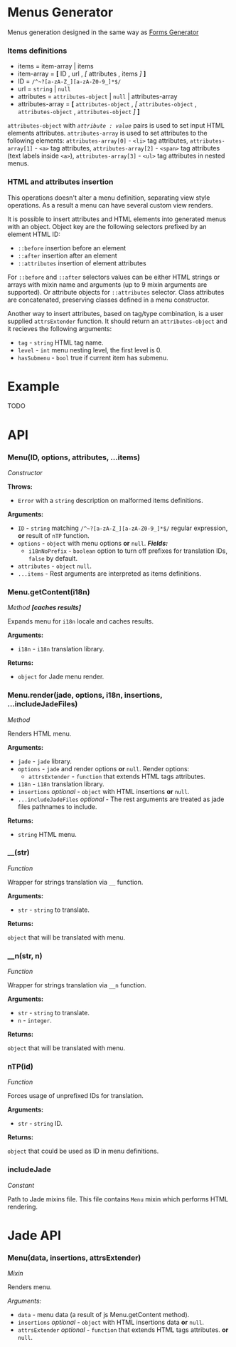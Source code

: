 
# Menus Generator

Menus generation designed in the same way as
[Forms Generator](https://github.com/an-sh/forms-generator)

### Items definitions

- items = item-array | items
- item-array = __[__ ID , url , _[_ attributes , items _]_ __]__
- ID = `/^~?[a-zA-Z_][a-zA-Z0-9_]*$/`
- url = `string` | `null`
- attributes = `attributes-object` | `null` | attributes-array
- attributes-array =
  __[__ `attributes-object` , _[_ `attributes-object` , `attributes-object` , `attributes-object` _]_
  __]__

`attributes-object` with _`attribute : value`_ pairs is used to set
input HTML elements attributes. `attributes-array` is used to set
attributes to the following elements: `attributes-array[0]` - `<li>`
tag attributes, `attributes-array[1]` - `<a>` tag attributes,
`attributes-array[2]` - `<span>` tag attributes (text labels inside
`<a>`), `attributes-array[3]` - `<ul>` tag attributes in nested menus.

### HTML and attributes insertion

This operations doesn't alter a menu definition, separating view style
operations. As a result a menu can have several custom view renders.

It is possible to insert attributes and HTML elements into generated
menus with an object. Object key are the following selectors prefixed
by an element HTML ID:

- `::before` insertion before an element
- `::after` insertion after an element
- `::attributes` insertion of element attributes

For `::before` and `::after` selectors values can be either HTML
strings or arrays with mixin name and arguments (up to 9 mixin
arguments are supported). Or attribute objects for `::attributes`
selector. Class attributes are concatenated, preserving classes
defined in a menu constructor.

Another way to insert attributes, based on tag/type combination, is a
user supplied `attrsExtender` function. It should return an
`attributes-object` and it recieves the following arguments:

- `tag` - `string` HTML tag name.
- `level` - `int` menu nesting level, the first level is 0.
- `hasSubmenu` - `bool` true if current item has submenu.




# Example

TODO



# API


### Menu(ID, options, attributes, ...items)

_Constructor_

__Throws:__

- `Error` with a `string` description on malformed items definitions.

__Arguments:__

- `ID` - `string` matching `/^~?[a-zA-Z_][a-zA-Z0-9_]*$/` regular
expression, __or__ result of `nTP` function.
- `options` - `object` with menu options __or__ `null`. ___Fields:___
  - `i18nNoPrefix` - `boolean` option to turn off prefixes for translation
IDs, `false` by default.
- `attributes` - `object`  `null`.
- `...items` - Rest arguments are interpreted as items definitions.


### Menu.getContent(i18n)

_Method_ ___[caches results]___

Expands menu for `i18n` locale and caches results.

__Arguments:__

- `i18n` - `i18n` translation library.

__Returns:__

- `object` for Jade menu render.


### Menu.render(jade, options, i18n, insertions, ...includeJadeFiles)

_Method_

Renders HTML menu.

__Arguments:__

- `jade` - `jade` library.
- `options` - `jade` and render options __or__ `null`. Render options:
  - `attrsExtender` - `function` that extends HTML tags attributes.
- `i18n` - `i18n` translation library.
- `insertions` _optional_ - `object` with HTML insertions __or__
  `null`.
- `...includeJadeFiles` _optional_ - The rest arguments are treated as
  jade files pathnames to include.

__Returns:__

- `string` HTML menu.


### __(str)

_Function_

Wrapper for strings translation via `__` function.

__Arguments:__

- `str` - `string` to translate.

__Returns:__

`object` that will be translated with menu.


### __n(str, n)

_Function_

Wrapper for strings translation via `__n` function.

__Arguments:__

- `str` - `string` to translate.
- `n` - `integer`.

__Returns:__

`object` that will be translated with menu.


### nTP(id)

_Function_

Forces usage of unprefixed IDs for translation.

__Arguments:__

- `str` - `string` ID.

__Returns:__

`object` that could be used as ID in menu definitions.


### includeJade

_Constant_

Path to Jade mixins file. This file contains `Menu` mixin which
performs HTML rendering.




# Jade API


### Menu(data, insertions, attrsExtender)

_Mixin_

Renders menu.

_Arguments:_

- `data` - menu data (a result of js Menu.getContent method).
- `insertions` _optional_ - `object` with HTML insertions data __or__ `null`.
- `attrsExtender` _optional_ - `function` that extends HTML tags
  attributes. __or__ `null`.

